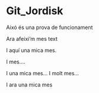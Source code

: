 # Git_Jordisk

Aixó és una prova de funcionament

Ara afeixi’m mes text

I aquí una mica mes.

I mes….

I una mica mes…
I molt mes…

I ara una mica mes
